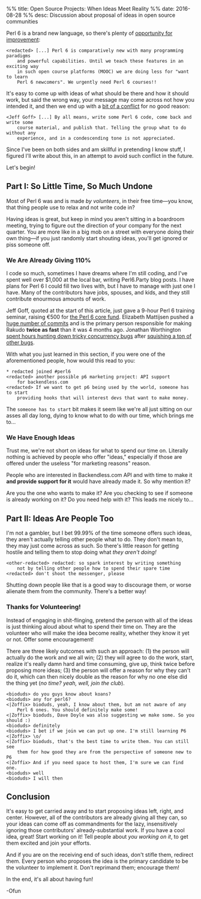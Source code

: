 %% title: Open Source Projects: When Ideas Meet Reality
%% date: 2016-08-28
%% desc: Discussion about proposal of ideas in open source communities

Perl 6 is a brand new language, so there's plenty of [opportunity for
improvement](https://github.com/perl6/perl6-most-wanted/blob/master/most-wanted/modules.md):

```irc
<redacted> [...] Perl 6 is comparatively new with many programming paradigms
    and powerful capabilities. Until we teach these features in an exciting way
    in such open course platforms (MOOC) we are doing less for "want to learn
    Perl 6 newcomers". We urgently need Perl 6 courses!!
```

It's easy to come up with ideas of what should be there and how it should work,
but said the wrong way, your message may come across not how you intended it,
and then we end up with a [bit of a
conflict](https://www.facebook.com/groups/1595443877388632/permalink/1780124605587224/) for no good reason:

```irc
<Jeff Goff> [...] By all means, write some Perl 6 code, come back and write some
    course material, and publish that. Telling the group what to do without any
    experience, and in a condescending tone is not appreciated.
```

Since I've been on both sides and am skillful in pretending I know stuff,
I figured I'll write about this, in an attempt to avoid such conflict
in the future.

Let's begin!

## Part I: So Little Time, So Much Undone

Most of Perl 6 was and is made *by volunteers*, in their free time—you
know, that thing people use to relax and not write code in?

Having ideas is great, but keep in mind you aren't sitting in a boardroom
meeting, trying to figure out the direction of your company for the next
quarter. You are more like in a big mob on a street with everyone doing
their own thing—if you just randomly start shouting ideas, you'll get ignored
or piss someone off.

### We Are Already Giving 110%

I code so much, sometimes I have dreams where I'm still coding, and I've
spent well over $1,000 at the local bar, writing Perl6.Party blog posts. I have
plans for Perl 6 I could fill two lives with, but I have to manage with just
one I have. Many of the contributors have jobs, spouses, and kids, and
they still contribute enourmous amounts of work.

Jeff Goff, quoted at the start of this article, just gave a 9-hour Perl 6
training seminar, raising €500 for [the Perl 6 core
fund](http://www.perlfoundation.org/perl_6_core_development_fund).
Elizabeth Mattijsen pushed a [huge number of commits](https://github.com/rakudo/rakudo/commits?author=lizmat)
and is the primary person responsible for making
Rakudo **twice as fast** than it was 4 months ago. Jonathan Worthington
[spent hours hunting down tricky concurrency
bugs](https://6guts.wordpress.com/2016/08/22/concurrency-bug-squishing-part-1/)
after [squishing a ton of other
bugs](https://6guts.wordpress.com/2016/07/23/assorted-fixes/).

With what you just learned in this section, if you were one of the
aforementioned people, how would this read to you:

```irc
* redacted joined #perl6
<redacted> another possible p6 marketing project: API support
    for backendless.com
<redacted> If we want to get p6 being used by the world, someone has to start
    providing hooks that will interest devs that want to make money.
```

The `someone has to start` bit makes it seem like we're all just sitting on
our asses all day long, dying to know what to do with our time, which brings
me to...

### We Have Enough Ideas

Trust me, we're not short on ideas for what to spend our time on. Literally
nothing is achieved by people who offer "ideas," especially if those
are offered under the useless "for marketing reasons" reason.

People who are interested in Backendless.com API and with time to
make it **and provide support for it** would have already made it. So why
mention it?

Are you the one who wants to make it? Are you checking to
see if someone is already working on it? Do you need help with it? This
leads me nicely to...

## Part II: Ideas Are People Too

I'm not a gambler, but I bet 99.99% of the time someone offers such ideas,
they aren't actually telling other people what to do. They don't mean to,
they may just come across as such. So there's little reason for getting hostile
and telling them to stop doing what *they aren't doing!*

```irc
<other-redacted> redacted: so spark interest by writing something
    not by telling other people how to spend their spare time
<redacted> don't shoot the messenger, please
```

Shutting down people like that is a good way to discourage them, or worse
alienate them from the community. There's a better way!

### Thanks for Volunteering!

Instead of engaging in shit-flinging, pretend the person with all of the
ideas is just thinking aloud about what to spend their time on. They are the
volunteer who will make the idea become reality, whether they
know it yet or not. Offer some encouragement!

There are three likely outcomes with such an approach: (1) the person will
actually do the work and we all win; (2) they will agree to do the work,
start, realize it's really damn hard and time consuming, give up, think
twice before proposing more ideas;
(3) the person will offer a reason for why they can't do it, which can
then nicely double as the reason for why no one else did the
thing yet (*no time? yeah, well, join the club*).

```irc
<bioduds> do you guys know about koans?
<bioduds> any for perl6?
<|Zoffix> bioduds, yeah, I know about them, but am not aware of any
    Perl 6 ones. You should definitely make some!
<|Zoffix> bioduds, Dave Doyle was also suggesting we make some. So you should :)
<bioduds> definitely
<bioduds> I bet if we join we can put up one. I'm still learning P6
<|Zoffix> \o/
<|Zoffix> bioduds, that's the best time to write them. You can still see
    them for how good they are from the perspective of someone new to P6
<|Zoffix> And if you need space to host them, I'm sure we can find one.
<bioduds> well
<bioduds> I will then
```

## Conclusion

It's easy to get carried away and to start proposing ideas left, right, and
center. However, all of the contributors are already giving all they can,
so your ideas can come off as commandments for the lazy, insensitively
ignoring those contributors' already-substantial work.
If you have a cool idea, great! Start working on it! Tell people about
*you working on it*, to get them excited and join your efforts.

And if you are on the receiving end of such ideas, don't stifle them,
redirect them. Every person who proposes the idea is the primary candidate
to be the volunteer to implement it. Don't reprimand them; encourage them!

In the end, it's all about having fun!

-Ofun
